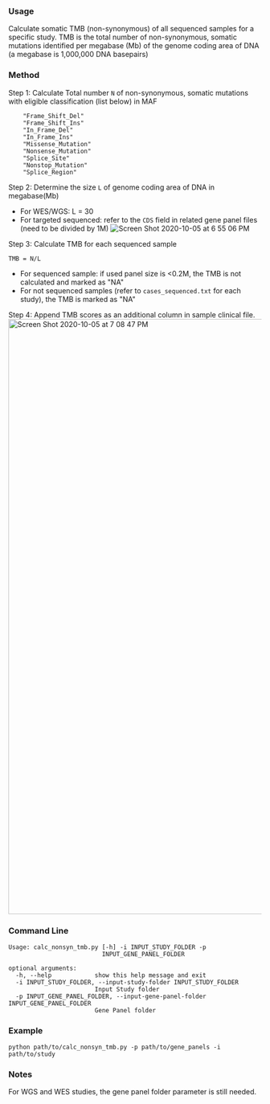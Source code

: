 ### Usage
Calculate somatic TMB (non-synonymous) of all sequenced samples for a specific study. TMB is the total number of non-synonymous, somatic mutations identified per megabase
(Mb) of the genome coding area of DNA (a megabase is 1,000,000 DNA basepairs)

### Method

Step 1: Calculate Total number `N` of non-synonymous, somatic mutations with eligible classification (list below) in MAF
```
	"Frame_Shift_Del"
	"Frame_Shift_Ins" 
	"In_Frame_Del" 
	"In_Frame_Ins" 
	"Missense_Mutation" 
	"Nonsense_Mutation" 
	"Splice_Site"
	"Nonstop_Mutation" 
	"Splice_Region"
```
Step 2: Determine the size `L` of genome coding area of DNA in megabase(Mb)
- For WES/WGS: L = 30
- For targeted sequenced: refer to the `CDS` field in related gene panel files (need to be divided by 1M) 
![Screen Shot 2020-10-05 at 6 55 06 PM](https://user-images.githubusercontent.com/5973438/95140207-4ca13e80-073c-11eb-8350-01f6a9ccba79.png)

Step 3: Calculate TMB for each sequenced sample
```
TMB = N/L
```
- For sequenced sample: if used panel size is <0.2M, the TMB is not calculated and marked as "NA"
- For not sequenced samples (refer to `cases_sequenced.txt` for each study), the TMB is marked as "NA" 

Step 4: Append TMB scores as an additional column in sample clinical file.
<img width="1185" alt="Screen Shot 2020-10-05 at 7 08 47 PM" src="https://user-images.githubusercontent.com/5973438/95141042-309e9c80-073e-11eb-8140-abde3c032ab4.png">

### Command Line
```
Usage: calc_nonsyn_tmb.py [-h] -i INPUT_STUDY_FOLDER -p
                          INPUT_GENE_PANEL_FOLDER

optional arguments:
  -h, --help            show this help message and exit
  -i INPUT_STUDY_FOLDER, --input-study-folder INPUT_STUDY_FOLDER
                        Input Study folder
  -p INPUT_GENE_PANEL_FOLDER, --input-gene-panel-folder INPUT_GENE_PANEL_FOLDER
                        Gene Panel folder
```
### Example

```
python path/to/calc_nonsyn_tmb.py -p path/to/gene_panels -i path/to/study
```

### Notes
For WGS and WES studies, the gene panel folder parameter is still needed. 
